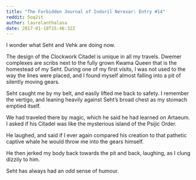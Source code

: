 ```yaml
---
title: "The Forbidden Journal of Indoril Nerevar: Entry #14"
reddit: 5oq2it
author: laurelanthalasa
date: 2017-01-18T15:46:32Z
---
```


I wonder what Seht and Vehk are doing now.

The design of the Clockwork Citadel is unique in all my travels.  Dwemer complexes are scribs next to the fully grown Kwama Queen that is the homestead of my Seht.  During one of my first visits, I was not used to the way the lines were placed, and I found myself almost falling into a pit of silently moving gears.

Seht caught me by my belt, and easily lifted me back to safety.  I remember the vertigo, and leaning heavily against Seht’s broad chest as my stomach emptied itself.

We had traveled there by magic, which he said he had learned on Artaeum.  I asked if his Citadel was like the mysterious island of the Psijic Order.

He laughed, and said if I ever again compared his creation to that pathetic captive whale he would throw me into the gears himself.

He then jerked my body back towards the pit and back, laughing, as I clung dizzily to him.

Seht has always had an odd sense of humour.
